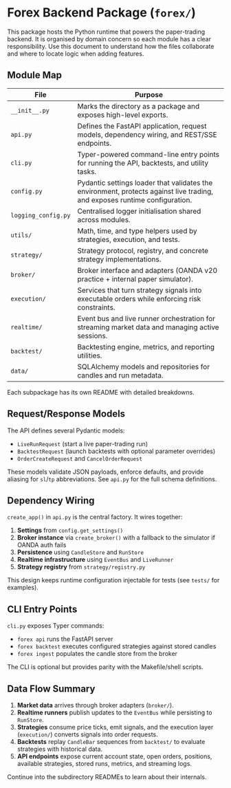 # Forex Backend Package (`forex/`)

This package hosts the Python runtime that powers the paper-trading backend.
It is organised by domain concern so each module has a clear responsibility.
Use this document to understand how the files collaborate and where to locate
logic when adding features.

## Module Map

| File | Purpose |
| --- | --- |
| `__init__.py` | Marks the directory as a package and exposes high-level exports. |
| `api.py` | Defines the FastAPI application, request models, dependency wiring, and REST/SSE endpoints. |
| `cli.py` | Typer-powered command-line entry points for running the API, backtests, and utility tasks. |
| `config.py` | Pydantic settings loader that validates the environment, protects against live trading, and exposes runtime configuration. |
| `logging_config.py` | Centralised logger initialisation shared across modules. |
| `utils/` | Math, time, and type helpers used by strategies, execution, and tests. |
| `strategy/` | Strategy protocol, registry, and concrete strategy implementations. |
| `broker/` | Broker interface and adapters (OANDA v20 practice + internal paper simulator). |
| `execution/` | Services that turn strategy signals into executable orders while enforcing risk constraints. |
| `realtime/` | Event bus and live runner orchestration for streaming market data and managing active sessions. |
| `backtest/` | Backtesting engine, metrics, and reporting utilities. |
| `data/` | SQLAlchemy models and repositories for candles and run metadata. |

Each subpackage has its own README with detailed breakdowns.

## Request/Response Models

The API defines several Pydantic models:

- `LiveRunRequest` (start a live paper-trading run)
- `BacktestRequest` (launch backtests with optional parameter overrides)
- `OrderCreateRequest` and `CancelOrderRequest`

These models validate JSON payloads, enforce defaults, and provide aliasing for
`sl`/`tp` abbreviations.  See `api.py` for the full schema definitions.

## Dependency Wiring

`create_app()` in `api.py` is the central factory.  It wires together:

1. **Settings** from `config.get_settings()`
2. **Broker instance** via `create_broker()` with a fallback to the simulator if
   OANDA auth fails
3. **Persistence** using `CandleStore` and `RunStore`
4. **Realtime infrastructure** using `EventBus` and `LiveRunner`
5. **Strategy registry** from `strategy/registry.py`

This design keeps runtime configuration injectable for tests (see `tests/` for
examples).

## CLI Entry Points

`cli.py` exposes Typer commands:

- `forex api` runs the FastAPI server
- `forex backtest` executes configured strategies against stored candles
- `forex ingest` populates the candle store from the broker

The CLI is optional but provides parity with the Makefile/shell scripts.

## Data Flow Summary

1. **Market data** arrives through broker adapters (`broker/`).
2. **Realtime runners** publish updates to the `EventBus` while persisting to
   `RunStore`.
3. **Strategies** consume price ticks, emit signals, and the execution layer
   (`execution/`) converts signals into order requests.
4. **Backtests** replay `CandleBar` sequences from `backtest/` to evaluate
   strategies with historical data.
5. **API endpoints** expose current account state, open orders, positions,
   available strategies, stored runs, metrics, and streaming logs.

Continue into the subdirectory READMEs to learn about their internals.
